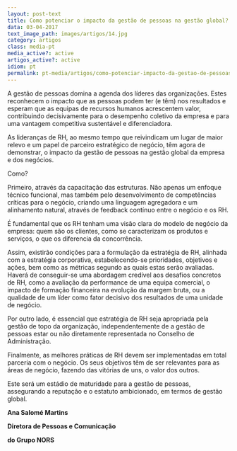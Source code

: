 ```yaml
---
layout: post-text
title: Como potenciar o impacto da gestão de pessoas na gestão global?
data: 03-04-2017
text_image_path: images/artigos/14.jpg
category: artigos
class: media-pt
media_active?: active
artigos_active?: active
idiom: pt
permalink: pt-media/artigos/como-potenciar-impacto-da-gestao-de-pessoas-na-gestao-global
---
```



A gestão de pessoas domina a agenda dos líderes das organizações. Estes reconhecem o impacto que as pessoas podem ter (e têm) nos resultados e esperam que as equipas de recursos humanos acrescentem valor, contribuindo decisivamente para o desempenho coletivo da empresa e para uma vantagem competitiva sustentável e diferenciadora.

As lideranças de RH, ao mesmo tempo que reivindicam um lugar de maior relevo e um papel de parceiro estratégico de negócio, têm agora de demonstrar, o impacto da gestão de pessoas na gestão global da empresa e dos negócios.

Como?

Primeiro, através da capacitação das estruturas. Não apenas um enfoque técnico funcional, mas também pelo desenvolvimento de competências críticas para o negócio, criando uma linguagem agregadora e um alinhamento natural, através de feedback contínuo entre o negócio e os RH.

É fundamental que os RH tenham uma visão clara do modelo de negócio da empresa: quem são os clientes, como se caracterizam os produtos e serviços, o que os diferencia da concorrência.

Assim, existirão condições para a formulação da estratégia de RH, alinhada com a estratégia corporativa, estabelecendo-se prioridades, objetivos e ações, bem como as métricas segundo as quais estas serão avaliadas. Haverá de conseguir-se uma abordagem credível aos desafios concretos de RH, como a avaliação da performance de uma equipa comercial, o impacto de formação financeira na evolução da margem bruta, ou a qualidade de um líder como fator decisivo dos resultados de uma unidade de negócio.

Por outro lado, é essencial que estratégia de RH seja apropriada pela gestão de topo da organização, independentemente de a gestão de pessoas estar ou não diretamente representada no Conselho de Administração.

Finalmente, as melhores práticas de RH devem ser implementadas em total parceria com o negócio. Os seus objetivos têm de ser relevantes para as áreas de negócio, fazendo das vitórias de uns, o valor dos outros.

Este será um estádio de maturidade para a gestão de pessoas, assegurando a reputação e o estatuto ambicionado, em termos de gestão global.

**Ana Salomé Martins**

**Diretora de Pessoas e Comunicação**

**do Grupo NORS**